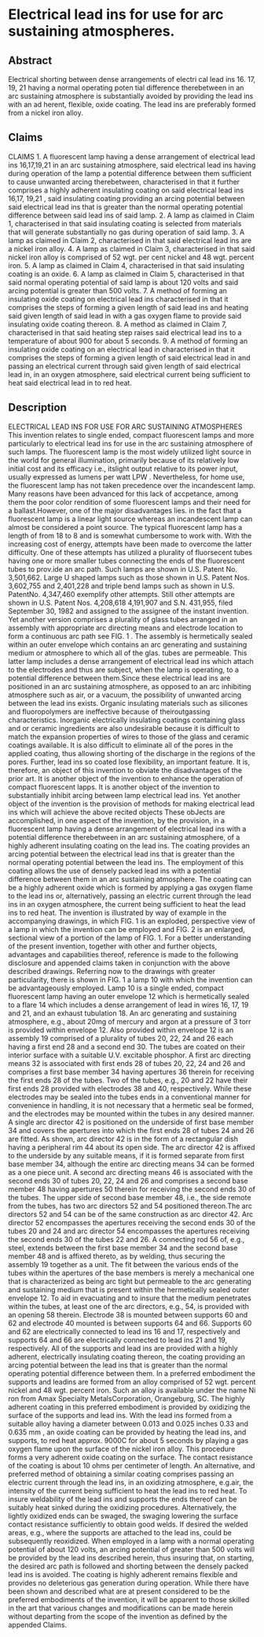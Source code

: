 # Electrical lead ins for use for arc sustaining atmospheres.

## Abstract
Electrical shorting between dense arrangements of electri cal lead ins 16. 17, 19, 21 having a normal operating poten tial difference therebetween in an arc sustaining atmosphere is substantially avoided by providing the lead ins with an ad herent, flexible, oxide coating. The lead ins are preferably formed from a nickel iron alloy.

## Claims
CLAIMS 1. A fluorescent lamp having a dense arrangement of electrical lead ins 16,17,19,21 in an arc sustaining atmosphere, said electrical lead ins having during operation of the lamp a potential difference between them sufficient to cause unwanted arcing therebetween, characterised in that it further comprises a highly adherent insulating coating on said electrical lead ins 16,17, 19,21 , said insulating coating providing an arcing potential between said electrical lead ins that is greater than the normal operating potential difference between said lead ins of said lamp. 2. A lamp as claimed in Claim 1, characterised in that said insulating coating is selected from materials that will generate substantially no gas during operation of said lamp. 3. A lamp as claimed in Claim 2, characterised in that said electrical lead ins are a nickel iron alloy. 4. A lamp as claimed in Claim 3, characterised in that said nickel iron alloy is comprised of 52 wgt. per cent nickel and 48 wgt. percent iron. 5. A lamp as claimed in Claim 4, characterised in that said insulating coating is an oxide. 6. A lamp as claimed in Claim 5, characterised in that said normal operating potential of said lamp is about 120 volts and said arcing potential is greater than 500 volts. 7. A method of forming an insulating oxide coating on electrical lead ins characterised in that it comprises the steps of forming a given length of said lead ins and heating said given length of said lead in with a gas oxygen flame to provide said insulating oxide coating thereon. 8. A method as claimed in Claim 7, characterised in that said heating step raises said electrical lead ins to a temperature of about 900 for about 5 seconds. 9. A method of forming an insulating oxide coating on an electrical lead in characterised in that it comprises the steps of forming a given length of said electrical lead in and passing an electrical current through said given length of said electrical lead in, in an oxygen atmosphere, said electrical current being sufficient to heat said electrical lead in to red heat.

## Description
ELECTRICAL LEAD INS FOR USE FOR ARC SUSTAINING ATMOSPHERES This invention relates to single ended, compact fluorescent lamps and more particularly to electrical lead ins for use in the arc sustaining atmosphere of such lamps. The fluorescent lamp is the most widely utilized light source in the world for general illumination, primarily because of its relatively low initial cost and its efficacy i.e., itslight output relative to its power input, usually expressed as lumens per watt LPW . Nevertheless, for home use, the fluorescent lamp has not taken precedence over the incandescent lamp. Many reasons have been advanced for this lack of accpetance, among them the poor color rendition of some fluorescent lamps and their need for a ballast.However, one of the major disadvantages lies. in the fact that a fluorescent lamp is a linear light source whereas an incandescent lamp can almost be considered a point source. The typical fluorescent lamp has a length of from 18 to 8 and is somewhat cumbersome to work with. With the increasing cost of energy, attempts have been made to overcome the latter difficulty. One of these attempts has utilized a plurality of fluorsecent tubes having one or more smaller tubes connecting the ends of the fluorescent tubes to prov.ide an arc path. Such lamps are shown in U.S. Patent No. 3,501,662. Large U shaped lamps such as those shown in U.S. Patent Nos. 3,602,755 and 2,401,228 and triple bend lamps such as shown in U.S. PatentNo. 4,347,460 exemplify other attempts. Still other attempts are shown in U.S. Patent Nos. 4,208,618 4,191,907 and S.N. 431,955, filed September 30, 1982 and assigned to the assignee of the instant invention. Yet another version comprises a plurality of glass tubes arranged in an assembly with appropriate arc directing means and electrode location to form a continuous arc path see FIG. 1 . The assembly is hermetically sealed within an outer envelope which contains an arc generating and sustaining medium or atmosphere to which all of the glas. tubes are permeable. This latter lamp includes a dense arrangement of electrical lead ins which attach to the electrodes and thus are subject, when the lamp is operating, to a potential difference between them.Since these electrical lead ins are positioned in an arc sustaining atmosphere, as opposed to an arc inhibiting atmosphere such as air, or a vacuum, the possibility of unwanted arcing between the lead ins exists. Organic insulating materials such as silicones and fluoropolymers are ineffective because of theiroutgassing characteristics. Inorganic electrically insulating coatings containing glass and or ceramic ingredients are also undesirable because it is difficult to match the expansion properties of wires to those of the glass and ceramic coatings available. It is also difficult to eliminate all of the pores in the applied coating, thus allowing shorting of the discharge in the regions of the pores. Further, lead ins so coated lose flexibility, an important feature. It is, therefore, an object of this invention to obviate the disadvantages of the prior art. It is another object of the invention to enhance the operation of compact fluorescent lapps. It is another object of the invention to substantially inhibit arcing between lamp electrical lead ins. Yet another object of the invention is the provision of methods for making electrical lead ins which will achieve the above recited objects These obJects are accomplished, in one aspect of the invention, by the provision, in a fluorescent lamp having a dense arrangement of electrical lead ins with a potential difference therebetween in an arc sustaining atmosphere, of a highly adherent insulating coating on the lead ins. The coating provides an arcing potential between the electrical lead ins that is greater than the normal operating potential between the lead ins. The employment of this coating allows the use of densely packed lead ins with a potential difference between them in an arc sustaining atmosphere. The coating can be a highly adherent oxide which is formed by applying a gas oxygen flame to the lead ins or, alternatively, passing an electric current through the lead ins in an oxygen atmosphere, the current being sufficient to heat the lead ins to red heat. The invention is illustrated by way of example in the accompanying drawings, in which FIG. 1 is an exploded, perspective view of a lamp in which the invention can be employed and FIG. 2 is an enlarged, sectional view of a portion of the lamp of FIG. 1. For a better understanding of the present invention, together with other and further objects, advantages and capabilities thereof, reference is made to the following disclosure and appended claims taken in conjunction with the above described drawings. Referring now to the drawings with greater particularity, there is shown in FIG. 1 a lamp 10 with which the invention can be advantageously employed. Lamp 10 is a single ended, compact fluorescent lamp having an outer envelope 12 which is hermetically sealed to a flare 14 which includes a dense arrangement of lead in wires 16, 17, 19 and 21, and an exhaust tubulation 18. An arc generating and sustaining atmosphere, e.g., about 20mg of mercury and argon at a pressure of 3 torr is provided within envelope 12. Also provided within envelope 12 is an assembly 19 comprised of a plurality of tubes 20, 22, 24 and 26 each having a first end 28 and a second end 30. The tubes are coated on their interior surface with a suitable U.V. excitable phosphor. A first arc directing means 32 is associated with first ends 28 of tubes 20, 22, 24 and 26 and comprises a first base member 34 having apertures 36 therein for receiving the first ends 28 of the tubes. Two of the tubes, e.g., 20 and 22 have their first ends 28 provided with electrodes 38 and 40, respectively. While these electrodes may be sealed into the tubes ends in a conventional manner for convenience in handling, it is not necessary that a hermetic seal be formed, and the electrodes may be mounted within the tubes in any desired manner. A single arc director 42 is positioned on the underside of first base member 34 and covers the apertures into which the first ends 28 of tubes 24 and 26 are fitted. As shown, arc director 42 is in the form of a rectangular dish having a peripheral rim 44 about its open side. The arc director 42 is affixed to the underside by any suitable means, if it is formed separate from first base member 34, although the entire arc directing means 34 can be formed as a one piece unit. A second arc directing means 46 is associated with the second ends 30 of tubes 20, 22, 24 and 26 and comprises a second base member 48 having apertures 50 therein for receiving the second ends 30 of the tubes. The upper side of second base member 48, i.e., the side remote from the tubes, has two arc directors 52 and 54 positioned thereon.The arc directors 52 and 54 can be of the same construction as arc director 42. Arc director 52 encompasses the apertures receiving the second ends 30 of the tubes 20 and 24 and arc director 54 encompasses the apertures receiving the second ends 30 of the tubes 22 and 26. A connecting rod 56 of, e.g., steel, extends between the first base member 34 and the second base member 48 and is affixed thereto, as by welding, thus securing the assembly 19 together as a unit. The fit between the various ends of the tubes within the apertures of the base members is merely a mechanical one that is characterized as being arc tight but permeable to the arc generating and sustaining medium that is present within the hermetically sealed outer envelope 12. To aid in evacuating and to insure that the medium penetrates within the tubes, at least one of the arc directors, e.g., 54, is provided with an opening 58 therein. Electrode 38 is mounted between supports 60 and 62 and electrode 40 mounted is between supports 64 and 66. Supports 60 and 62 are electrically connected to lead ins 16 and 17, respectively and supports 64 and 66 are electrically connected to lead ins 21 and 19, respectively. All of the supports and lead ins are provided with a highly adherent, electrically insulating coating thereon, the coating providing an arcing potential between the lead ins that is greater than the normal operating potential difference between them. In a preferred embodiment the supports and leadins are formed from an alloy comprised of 52 wgt. percent nickel and 48 wgt. percent iron. Such an alloy is available under the name Ni ron from Amax Specialty MetalsCorporation, Orangeburg, SC. The highly adherent coating in this preferred embodiment is provided by oxidizing the surface of the supports and lead ins. With the lead ins formed from a suitable alloy having a diameter between 0.013 and 0.025 inches 0.33 and 0.635 mm , an oxide coating can be provided by heating the lead ins, and supports, to red heat approx. 9000C for about 5 seconds by playing a gas oxygen flame upon the surface of the nickel iron alloy. This procedure forms a very adherent oxide coating on the surface. The contact resistance of the coating is about 10 ohms per centimeter of length. An alternative, and preferred method of obtaining a similar coating comprises passing an electric current through the lead ins, in an oxidizing atmosphere, e.g.air, the intensity of the current being sufficient to heat the lead ins to red heat. To insure weldability of the lead ins and supports the ends thereof can be suitably heat sinked during the oxidizing procedures. Alternatively, the lightly oxidized ends can be swaged, the swaging lowering the surface contact resistance sufficiently to obtain good welds. If desired the welded areas, e.g., where the supports are attached to the lead ins, could be subsequently reoxidized. When employed in a lamp with a normal operating potential of about 120 volts, an arcing potential of greater than 500 volts will be provided by the lead ins described herein, thus insuring that, on starting, the desired arc path is followed and shorting between the densely packed lead ins is avoided. The coating is highly adherent remains flexible and provides no deleterious gas generation during operation. While there have been shown and described what are at present considered to be the preferred embodiments of the invention, it will be apparent to those skilled in the art that various changes and modifications can be made herein without departing from the scope of the invention as defined by the appended Claims.